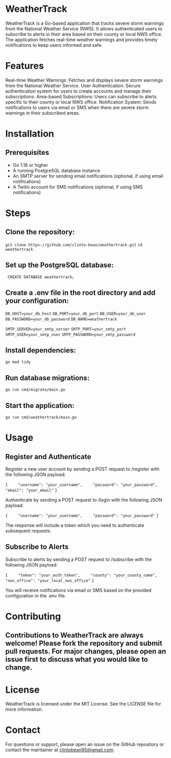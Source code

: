 # WeatherTrack

WeatherTrack is a Go-based application that tracks severe storm warnings from the National Weather Service (NWS). It allows authenticated users to subscribe to alerts in their area based on their county or local NWS office. The application fetches real-time weather warnings and provides timely notifications to keep users informed and safe.

# Features

Real-time Weather Warnings: Fetches and displays severe storm warnings from the National Weather Service.
User Authentication: Secure authentication system for users to create accounts and manage their subscriptions.
Area-based Subscriptions: Users can subscribe to alerts specific to their county or local NWS office.
Notification System: Sends notifications to users via email or SMS when there are severe storm warnings in their subscribed areas.

# Installation

## Prerequisites

- Go 1.18 or higher
- A running PostgreSQL database instance
- An SMTP server for sending email notifications (optional, if using email notifications)
- A Twilio account for SMS notifications (optional, if using SMS notifications)

# Steps

## Clone the repository:

`git clone https://github.com/clinto-bean/weathertrack.git`
`cd weathertrack`

## Set up the PostgreSQL database:

` CREATE DATABASE weathertrack;`

## Create a .env file in the root directory and add your configuration:

`DB_HOST=your_db_host`
`DB_PORT=your_db_port`
`DB_USER=your_db_user`
`DB_PASSWORD=your_db_password`
`DB_NAME=weathertrack`

`SMTP_SERVER=your_smtp_server`
`SMTP_PORT=your_smtp_port`
`SMTP_USER=your_smtp_user`
`SMTP_PASSWORD=your_smtp_password`

## Install dependencies:

`go mod tidy`

## Run database migrations:

`go run cmd/migrate/main.go`

## Start the application:

`go run cmd/weathertrack/main.go`

# Usage

## Register and Authenticate

Register a new user account by sending a POST request to /register with the following JSON payload:

`{`
`    "username": "your_username",`
`    "password": "your_password",`
`    "email": "your_email"`
`}`

Authenticate by sending a POST request to /login with the following JSON payload:

`{`
`    "username": "your_username",`
`    "password": "your_password"`
`}`

The response will include a token which you need to authenticate subsequent requests.

## Subscribe to Alerts

Subscribe to alerts by sending a POST request to /subscribe with the following JSON payload:

`{`
`    "token": "your_auth_token",`
`    "county": "your_county_name",`
`    "nws_office": "your_local_nws_office"`
`}`

You will receive notifications via email or SMS based on the provided configuration in the .env file.

# Contributing

## Contributions to WeatherTrack are always welcome! Please fork the repository and submit pull requests. For major changes, please open an issue first to discuss what you would like to change.

# License

WeatherTrack is licensed under the MIT License. See the LICENSE file for more information.

# Contact

For questions or support, please open an issue on the GitHub repository or contact the maintainer at clintobean95@gmail.com.
